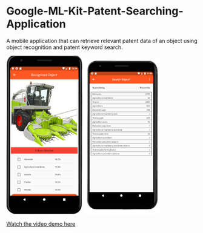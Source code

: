 # Google-ML-Kit-Patent-Searching-Application

A mobile application that can retrieve relevant patent data of an object using object recognition and patent keyword search.


  <img src="https://github.com/nav0713/images/blob/master/9.png" width="200" title="hover text">
  <img src="https://github.com/nav0713/images/blob/master/7.png" width="200" alt="accessibility text">


[Watch the video demo here](https://youtu.be/QLbSdAB7vDQ)
